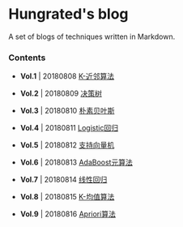 # Hungrated's blog
A set of blogs of techniques written in Markdown.

### Contents

* **Vol.1** | 20180808    [K-近邻算法](./src/20180808/20180808_knn.md)

* **Vol.2** | 20180809    [决策树](./src/20180809/20180809_decision_tree.md)

* **Vol.3** | 20180810    [朴素贝叶斯](./src/20180810/20180810_naive_bayes.md)

* **Vol.4** | 20180811    [Logistic回归](./src/20180811/20180811_logistic_regression.md)

* **Vol.5** | 20180812    [支持向量机](./src/20180812/20180812_support_vector_machine.md)

* **Vol.6** | 20180813    [AdaBoost元算法](./src/20180813/20180813_adaboost.md)

* **Vol.7** | 20180814    [线性回归](./src/20180814/20180814_linear_regression.md)

* **Vol.8** | 20180815    [K-均值算法](./src/20180815/20180815_kmeans.md)

* **Vol.9** | 20180816    [Apriori算法](./src/20180816/20180816_apriori.md)